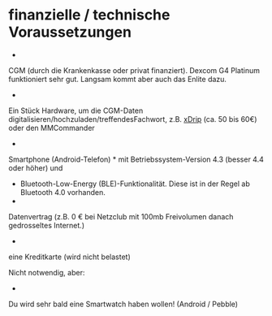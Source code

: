 # finanzielle / technische Voraussetzungen





* 
CGM (durch die Krankenkasse oder privat finanziert). Dexcom G4 Platinum funktioniert sehr gut. Langsam kommt aber auch das Enlite dazu.

* 
Ein Stück Hardware, um die CGM-Daten digitalisieren/hochzuladen/treffendesFachwort, z.B. [xDrip](https://nightscout.gitbooks.io/nightscout_handbuch/content/grundlagen/xdrip/xdrip.html) (ca. 50 bis 60€) oder den MMCommander


* 
Smartphone (Android-Telefon)
 * 
mit Betriebssystem-Version 4.3 (besser 4.4 oder höher) und
 *  Bluetooth-Low-Energy (BLE)-Funktionalität. Diese ist in der Regel ab Bluetooth 4.0 vorhanden. 
* 
Datenvertrag (z.B. 0 € bei Netzclub mit 100mb Freivolumen danach gedrosseltes Internet.)



* 
eine Kreditkarte (wird nicht belastet)



Nicht notwendig, aber:

* 
Du wird sehr bald eine Smartwatch haben wollen! (Android / Pebble)

